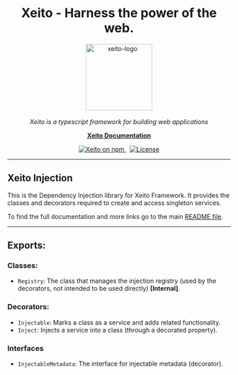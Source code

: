 <h1 align="center">Xeito - Harness the power of the web.</h1>

<p align="center">
  <img src="https://xeito.dev/images/logo_gradient.svg" alt="xeito-logo" width="150px" height="150px"/>
  <br><br>
  <i>Xeito is a typescript framework for building web applications</i>
  <br>
</p>

<p align="center">
  <a href="https://xeito.dev"><strong>Xeito Documentation</strong></a>
  <br>
</p>

<p align="center">
  <a href="https://www.npmjs.com/@xeito/core">
    <img src="https://img.shields.io/npm/v/@xeito/core.svg?logo=npm&logoColor=fff&label=NPM+package&color=f59e0b" alt="Xeito on npm" />
  </a>
  &nbsp;
  <a href="https://github.com/aerotoad/xeito/blob/main/LICENSE">
    <img src="https://img.shields.io/github/license/aerotoad/xeito" alt="License" />
  </a>
</p>

<hr>

## Xeito Injection

This is the Dependency Injection library for Xeito Framework. It provides the classes and decorators required to create and access singleton services.

To find the full documentation and more links go to the main [README file](https://github.com/aerotoad/xeito).

<hr>

## Exports:

### Classes:
- `Registry`: The class that manages the injection registry (used by the decorators, not intended to be used directly) __[Internal]__.

### Decorators:
- `Injectable`: Marks a class as a service and adds related functionality.
- `Inject`: Injects a service into a class (through a decorated property).

### Interfaces
- `InjectableMetadata`: The interface for injectable metadata (decorator).
